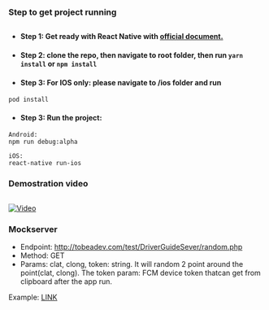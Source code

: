 ### Step to get project running

##

* #### Step 1:  Get ready with React Native with [official document.](https://facebook.github.io/react-native/docs/getting-started.html)

* #### Step 2:  clone the repo, then navigate to root folder, then run `yarn install` or `npm install`

* #### Step 3:  For IOS only: please navigate to /ios folder and run 
```
pod install
```


* #### Step 3:  Run the project:
```######
Android:
npm run debug:alpha
```

```######
iOS:
react-native run-ios
```

### Demostration video
##
[![Video](https://i.ytimg.com/vi/TifTWuBEHok/hqdefault.jpg?sqp=-oaymwEXCPYBEIoBSFryq4qpAwkIARUAAIhCGAE=&rs=AOn4CLCQJzfDXsJme58vX3JG9CjQaMeVvw)](https://www.youtube.com/watch?v=TifTWuBEHok)

### Mockserver

* Endpoint: http://tobeadev.com/test/DriverGuideSever/random.php
* Method: GET
* Params: clat, clong, token: string. It will random 2 point around the point(clat, clong). The token param: FCM device token thatcan get from clipboard after the app run.

Example: [LINK](http://tobeadev.com/test/DriverGuideSever/random.php?clat=10.785092&clong=106.693526&token=eKORJBtQCOg:APA91bE8HfM7t4GPwhMNdf_lII8FZD89YSU63-az8n00w5Tqg1WSPem76d-zlltXzXFJxlkBQgfYo9HWD2AW4N1K5DBnkVnO2g5qtgd7-IUSzJ0dcfDyLxj90YofXYat77uUTtXYqDwm)
